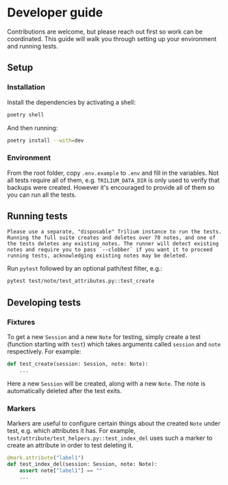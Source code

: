 # Developer guide

Contributions are welcome, but please reach out first so work can be coordinated. This guide will walk you through setting up your environment and running tests.

## Setup

### Installation

Install the dependencies by activating a shell:

```bash
poetry shell
```

And then running:

```bash
poetry install --with=dev
```

### Environment

From the root folder, copy `.env.example` to `.env` and fill in the variables. Not all tests require all of them, e.g. `TRILIUM_DATA_DIR` is only used to verify that backups were created. However it's encouraged to provide all of them so you can run all the tests.

## Running tests

```{note}
Please use a separate, "disposable" Trilium instance to run the tests. Running the full suite creates and deletes over 70 notes, and one of the tests deletes any existing notes. The runner will detect existing notes and require you to pass `--clobber` if you want it to proceed running tests, acknowledging existing notes may be deleted.
```

Run `pytest` followed by an optional path/test filter, e.g.:

```bash
pytest test/note/test_attributes.py::test_create
```

## Developing tests

### Fixtures

To get a new `Session` and a new `Note` for testing, simply create a test (function starting with `test`) which takes arguments called `session` and `note` respectively. For example:

```python
def test_create(session: Session, note: Note):
    ...
```

Here a new `Session` will be created, along with a new `Note`. The note is automatically deleted after the test exits.

### Markers

Markers are useful to configure certain things about the created `Note` under test, e.g. which attributes it has. For example, `test/attribute/test_helpers.py::test_index_del` uses such a marker to create an attribute in order to test deleting it.

```python
@mark.attribute("label1")
def test_index_del(session: Session, note: Note):
    assert note["label1"] == ""
    ...
```
